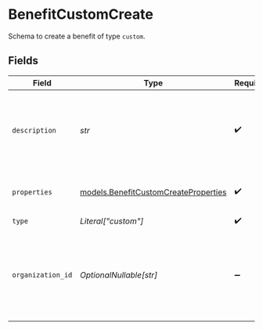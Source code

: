 # BenefitCustomCreate

Schema to create a benefit of type `custom`.


## Fields

| Field                                                                                             | Type                                                                                              | Required                                                                                          | Description                                                                                       | Example                                                                                           |
| ------------------------------------------------------------------------------------------------- | ------------------------------------------------------------------------------------------------- | ------------------------------------------------------------------------------------------------- | ------------------------------------------------------------------------------------------------- | ------------------------------------------------------------------------------------------------- |
| `description`                                                                                     | *str*                                                                                             | :heavy_check_mark:                                                                                | The description of the benefit. Will be displayed on products having this benefit.                |                                                                                                   |
| `properties`                                                                                      | [models.BenefitCustomCreateProperties](../models/benefitcustomcreateproperties.md)                | :heavy_check_mark:                                                                                | Properties for creating a benefit of type `custom`.                                               |                                                                                                   |
| `type`                                                                                            | *Literal["custom"]*                                                                               | :heavy_check_mark:                                                                                | N/A                                                                                               |                                                                                                   |
| `organization_id`                                                                                 | *OptionalNullable[str]*                                                                           | :heavy_minus_sign:                                                                                | The ID of the organization owning the benefit. **Required unless you use an organization token.** | 1dbfc517-0bbf-4301-9ba8-555ca42b9737                                                              |